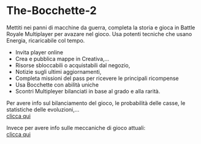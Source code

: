 # The-Bocchette-2

Mettiti nei panni di macchine da guerra, completa la storia e gioca in Battle Royale Multiplayer per avazare nel gioco. Usa potenti tecniche che usano Energia, ricaricabile col tempo. 

- Invita player online
- Crea e pubblica mappe in Creativa,...
- Risorse sbloccabili o acquistabili dal negozio, 
- Notizie sugli ultimi aggiornamenti, 
- Completa missioni del pass per ricevere le principali ricompense
- Usa Bocchette con abilità uniche
- Scontri Multipleyer bilanciati in base al grado e alla rarità.

Per avere info sul bilanciamento del gioco, le probabilità delle casse, le statistiche delle evoluzioni,...<br>
[clicca qui](https://docs.google.com/document/d/1PsYpN7GvzRnKKDpvvbf1r1OtHE_SL6dzfo08ABIh9Zg/edit?usp=sharing)

Invece per avere info sulle meccaniche di gioco attuali:<br>
[clicca qui](https://docs.google.com/document/d/12C7B9nhLu7u6d1-XphUSWcpGSp7YnpcStAfIIHGq-tU/edit?usp=sharing)